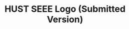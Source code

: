 ---
title: "HUST SEEE Logo (Submitted Version)"
image: "/images/portfolio/hust_seee_logo.svg"  # 项目图片的相对路径
category: "visual"
---